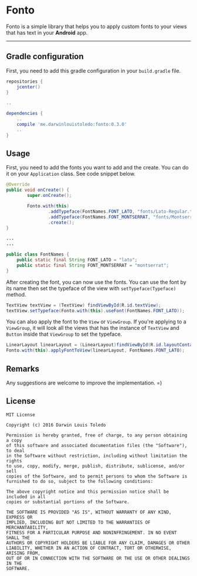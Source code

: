Fonto
===================

Fonto is a simple library that helps you to apply custom fonts to your views that has text in your **Android** app.

----------


Gradle configuration
-------------------------------
First, you need to add this gradle configuration in your `build.gradle` file.

```gradle
repositories {
    jcenter()
}

..

dependencies {
    ..
    compile 'me.darwinlouistoledo:fonto:0.3.0'
    ..
}

```

Usage
---------
First, you need to add the fonts you want to add and the create. You can do it on your `Application` class. See code snippet below.

```java
@Override
public void onCreate() {
        super.onCreate();

        Fonto.with(this)
                .addTypeface(FontNames.FONT_LATO, "fonts/Lato-Regular.ttf")
                .addTypeface(FontNames.FONT_MONTSERRAT, "fonts/Montserrat-Regular.ttf")
                .create();
}

...
...

public class FontNames {
    public static final String FONT_LATO = "lato";
    public static final String FONT_MONTSERRAT = "montserrat";
}

```

After creating the font, you can now use the fonts. You can use the font by its name then set the typeface of the view with `setTypeface(Typeface)` method.

```java
TextView textView = (TextView) findViewById(R.id.textView);
textView.setTypeface(Fonto.with(this).useFont(FontNames.FONT_LATO));
```
You can also apply the font to the `View` or `ViewGroup`. If you're applying to a `ViewGroup`, it will look all the views that has the instance of `TextView` and `Button` inside that `ViewGroup` to set the typeface.

```java
LinearLayout linearLayout = (LinearLayout)findViewById(R.id.layoutContainer);
Fonto.with(this).applyFontToView(linearLayout, FontNames.FONT_LATO);
```

Remarks
------------
Any suggestions are welcome to improve the implementation. =)


License
------------
```
MIT License

Copyright (c) 2016 Darwin Louis Toledo

Permission is hereby granted, free of charge, to any person obtaining a copy
of this software and associated documentation files (the "Software"), to deal
in the Software without restriction, including without limitation the rights
to use, copy, modify, merge, publish, distribute, sublicense, and/or sell
copies of the Software, and to permit persons to whom the Software is
furnished to do so, subject to the following conditions:

The above copyright notice and this permission notice shall be included in all
copies or substantial portions of the Software.

THE SOFTWARE IS PROVIDED "AS IS", WITHOUT WARRANTY OF ANY KIND, EXPRESS OR
IMPLIED, INCLUDING BUT NOT LIMITED TO THE WARRANTIES OF MERCHANTABILITY,
FITNESS FOR A PARTICULAR PURPOSE AND NONINFRINGEMENT. IN NO EVENT SHALL THE
AUTHORS OR COPYRIGHT HOLDERS BE LIABLE FOR ANY CLAIM, DAMAGES OR OTHER
LIABILITY, WHETHER IN AN ACTION OF CONTRACT, TORT OR OTHERWISE, ARISING FROM,
OUT OF OR IN CONNECTION WITH THE SOFTWARE OR THE USE OR OTHER DEALINGS IN THE
SOFTWARE.

```
